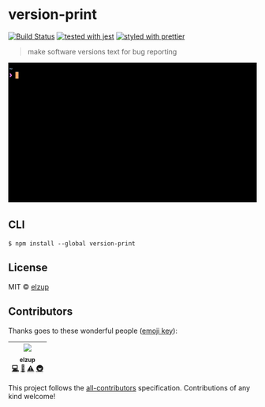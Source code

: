 # version-print

[![Build Status](https://travis-ci.org/elzup/version-print.svg?branch=master)](https://travis-ci.org/elzup/version-print)
[![tested with jest](https://img.shields.io/badge/tested_with-jest-99424f.svg)](https://github.com/facebook/jest)
[![styled with prettier](https://img.shields.io/badge/styled_with-prettier-ff69b4.svg)](https://github.com/prettier/prettier)

> make software versions text for bug reporting

![](https://raw.githubusercontent.com/elzup/version-print/master/screenshot.gif)


## CLI

```
$ npm install --global version-print
```

## License

MIT © [elzup](http://elzup.com)

## Contributors

Thanks goes to these wonderful people ([emoji key](https://github.com/kentcdodds/all-contributors#emoji-key)):

<!-- ALL-CONTRIBUTORS-LIST:START - Do not remove or modify this section -->
<!-- prettier-ignore -->
| [<img src="https://avatars3.githubusercontent.com/u/2284908?v=4" width="100px;"/><br /><sub><b>elzup</b></sub>](https://elzup.com)<br />[💻](https://github.com/elzup/generator-nm/commits?author=elzup "Code") [📖](https://github.com/elzup/generator-nm/commits?author=elzup "Documentation") [⚠️](https://github.com/elzup/generator-nm/commits?author=elzup "Tests") [🚇](#infra-elzup "Infrastructure (Hosting, Build-Tools, etc)") |
| :---: |

<!-- ALL-CONTRIBUTORS-LIST:END -->

This project follows the [all-contributors](https://github.com/kentcdodds/all-contributors) specification. Contributions of any kind welcome!
